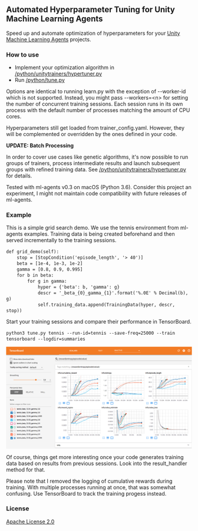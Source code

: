 

## Automated Hyperparameter Tuning for Unity Machine Learning Agents

Speed up and automate optimization of hyperparameters for your [Unity Machine Learning Agents](https://github.com/Unity-Technologies/ml-agents) projects.

### How to use
* Implement your optimization algorithm in [/python/unitytrainers/hypertuner.py](https://github.com/mbaske/ml-agents-hyperparams/tree/master/python/unitytrainers/hypertuner.py)
* Run [/python/tune.py](https://github.com/mbaske/ml-agents-hyperparams/blob/master/python/tune.py)

Options are identical to running learn.py with the exception of --worker-id which is not supported. Instead, you might pass --workers=\<n> for setting the number of concurrent training sessions. Each session runs in its own process with the default number of processes matching the amount of CPU cores. 

Hyperparameters still get loaded from trainer_config.yaml. However, they will be complemented or overridden by the ones defined in your code.

**UPDATE: Batch Processing**

In order to cover use cases like genetic algorithms, it's now possible to run groups of trainers, process intermediate results and launch subsequent groups with refined training data.
See [/python/unitytrainers/hypertuner.py](https://github.com/mbaske/ml-agents-hyperparams/tree/master/python/unitytrainers/hypertuner.py) for details.

Tested with ml-agents v0.3 on macOS (Python 3.6). Consider this project an experiment, I might not maintain code compatibility with future releases of ml-agents.

### Example
This is a simple grid search demo. We use the tennis environment from ml-agents examples. Training data is being created beforehand and then served incrementally to the training sessions.

	def grid_demo(self):
        stop = [StopCondition('episode_length', '> 40')]
        beta = [1e-4, 1e-3, 1e-2]
        gamma = [0.8, 0.9, 0.995]
        for b in beta:
            for g in gamma:
                hyper = {'beta': b, 'gamma': g}
                descr = '_beta_{0}_gamma_{1}'.format('%.0E' % Decimal(b), g)
                self.training_data.append(TrainingData(hyper, descr, stop))
                
Start your training sessions and compare their performance in TensorBoard.

	python3 tune.py tennis --run-id=tennis --save-freq=25000 --train
	tensorboard --logdir=summaries

<img src="images/tensorboard.png" align="middle" width="1440"/>

Of course, things get more interesting once your code generates training data based on results from previous sessions. Look into the result_handler method for that.

Please note that I removed the logging of cumulative rewards during training. With multiple processes running at once, that was somewhat confusing. Use TensorBoard to track the training progess instead.

### License
[Apache License 2.0](LICENSE)
